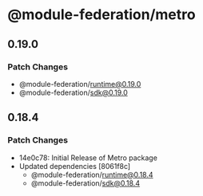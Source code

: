 # @module-federation/metro

## 0.19.0

### Patch Changes

- @module-federation/runtime@0.19.0
- @module-federation/sdk@0.19.0

## 0.18.4

### Patch Changes

- 14e0c78: Initial Release of Metro package
- Updated dependencies [8061f8c]
  - @module-federation/runtime@0.18.4
  - @module-federation/sdk@0.18.4
